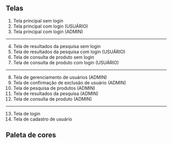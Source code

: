 ## Telas

01. Tela principal sem login
02. Tela principal com login (USUÁRIO)
03. Tela principal com login (ADMIN)

---

04. Tela de resultados da pesquisa sem login
05. Tela de resultados da pesquisa com login (USUÁRIO)
06. Tela de consulta de produto sem login
07. Tela de consulta de produto com login (USUÁRIO)

---

08. Tela de gerenciamento de usuários (ADMIN)
09. Tela de confirmação de exclusão de usuário (ADMIN)
10. Tela de pesquisa de produtos (ADMIN)
11. Tela de resultados da pesquisa (ADMIN)
12. Tela de consulta de produto (ADMIN)

---

13. Tela de login
14. Tela de cadastro de usuário

## Paleta de cores

